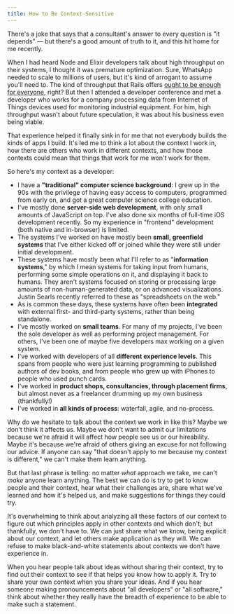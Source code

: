 ```yaml
---
title: How to Be Context-Sensitive
---
```


There's a joke that says that a consultant's answer to every question is "it depends" — but there's a good amount of truth to it, and this hit home for me recently.

When I had heard Node and Elixir developers talk about high throughput on their systems, I thought it was premature optimization. Sure, WhatsApp needed to scale to millions of users, but it's kind of arrogant to assume you'll need to. The kind of throughput that Rails offers [ought to be enough for everyone](http://quoteinvestigator.com/2011/09/08/640k-enough/), right? But then I attended a developer conference and met a developer who works for a company processing data from Internet of Things devices used for monitoring industrial equipment. For him, high throughput wasn't about future speculation, it was about his business even being viable.

That experience helped it finally sink in for me that not everybody builds the kinds of apps I build. It's led me to think a lot about the context I work in, how there are others who work in different contexts, and how those contexts could mean that things that work for me won't work for them.

So here's my context as a developer:

- I have a **"traditional" computer science background**: I grew up in the 90s with the privilege of having easy access to computers, programmed from early on, and got a great computer science college education.
- I've mostly done **server-side web development**, with only small amounts of JavaScript on top. I've also done six months of full-time iOS development recently. So my experience in "frontend" development (both native and in-browser) is limited.
- The systems I've worked on have mostly been **small, greenfield systems** that I've either kicked off or joined while they were still under initial development.
- These systems have mostly been what I'll refer to as "**information systems**," by which I mean systems for taking input from humans, performing some simple operations on it, and displaying it back to humans. They aren't systems focused on storing or processing large amounts of non-human-generated data, or on advanced visualizations. Justin Searls recently referred to these as "spreadsheets on the web."
- As is common these days, these systems have often been **integrated** with external first- and third-party systems, rather than being standalone.
- I've mostly worked on **small teams**. For many of my projects, I've been the sole developer as well as performing project management. For others, I've been one of maybe five developers max working on a given system.
- I've worked with developers of all **different experience levels**. This spans from people who were just learning programming to published authors of dev books, and from people who grew up with iPhones to people who used punch cards.
- I've worked in **product shops, consultancies, through placement firms**, but almost never as a freelancer drumming up my own business (thankfully!)
- I've worked in **all kinds of process**: waterfall, agile, and no-process.

Why do we hesitate to talk about the context we work in like this? Maybe we don't think it affects us. Maybe we don't want to admit our limitations because we're afraid it will affect how people see us or our hireability. Maybe it's because we're afraid of others giving an excuse for not following our advice. If anyone can say "that doesn't apply to me because my context is different," we can't make them learn anything.

But that last phrase is telling: no matter _what_ approach we take, we can't _make_ anyone learn anything. The best we can do is try to get to know people and their context, hear what their challenges are, share what we've learned and how it's helped us, and make suggestions for things they could try.

It's overwhelming to think about analyzing all these factors of our context to figure out which principles apply in other contexts and which don't; but thankfully, we don't have to. We can just share what we know, being explicit about our context, and let others make application as they will. We can refuse to make black-and-white statements about contexts we don't have experience in.

When you hear people talk about ideas without sharing their context, try to find out their context to see if that helps you know how to apply it. Try to share your own context when you share your ideas. And if you hear someone making pronouncements about "all developers" or "all software," think about whether they really have the breadth of experience to be able to make such a statement.
